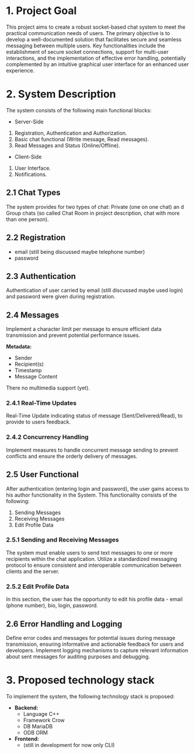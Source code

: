 # 1. Project Goal

This project aims to create a robust socket-based chat system to meet the practical communication needs of users. The primary objective is to develop a well-documented solution that facilitates secure and seamless messaging between multiple users. Key functionalities include the establishment of secure socket connections, support for multi-user interactions, and the implementation of effective error handling, potentially complemented by an intuitive graphical user interface for an enhanced user experience.

# 2. System Description

The system consists of the following main functional blocks:

- Server-Side

 1. Registration, Authentication and Authorization.
 2. Basic chat functional (Write message, Read messages).
 3. Read Messages and Status (Online/Offline).

- Client-Side

 1. User Interface.
 2. Notifications.

## 2.1 Chat Types

The system provides for two types of chat: Private (one on one chat) an d Group chats (so called Chat Room in project description, chat with more than one person).

## 2.2 Registration

- email (still being discussed maybe telephone number)
- password

## 2.3 Authentication

Authentication of user carried by email (still discussed maybe used login) and password were given during registration.

## 2.4 Messages

Implement a character limit per message to ensure efficient data transmission and prevent potential performance issues.

**Metadata:**

- Sender
- Recipient(s)
- Timestamp
- Message Content

There no multimedia support (yet).

### 2.4.1 Real-Time Updates

Real-Time Update indicating status of message (Sent/Delivered/Read), to provide to users feedback.

### 2.4.2 Concurrency Handling

Implement measures to handle concurrent message sending to prevent conflicts and ensure the orderly delivery of messages.

## 2.5 User Functional

After authentication (entering login and password), the user gains access to his author functionality in the System. This functionality consists of the following:

1. Sending Messages
2. Receiving Messages
3. Edit Profile Data

### 2.5.1 Sending and Receiving Messages

The system must enable users to send text messages to one or more recipients within the chat application. Utilize a standardized messaging protocol to ensure consistent and interoperable communication between clients and the server.

### 2.5.2 Edit Profile Data

In this section, the user has the opportunity to edit his profile data - email (phone number), bio, login, password.

## 2.6 Error Handling and Logging

Define error codes and messages for potential issues during message transmission, ensuring informative and actionable feedback for users and developers.
Implement logging mechanisms to capture relevant information about sent messages for auditing purposes and debugging.

# 3. Proposed technology stack

To implement the system, the following technology stack is proposed:

- **Backend:**
  - Language C++
  - Framework Crow
  - DB MariaDB
  - ODB ORM
- **Frontend:**
  - (still in development for now only CLI)
